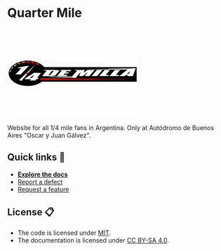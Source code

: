 # Quarter Mile

<img src="assets/logos/logo.jpg" alt="Logo" width="300" height="200">

Website for all 1/4 mile fans in Argentina. Only at Autódromo de Buenos Aires "Oscar y Juan Gálvez".  

## Quick links 🚀

- [**Explore the docs**](docs/)
- [Report a defect](https://github.com/AgusSalvidio/quarter-mile/issues/new?labels=Type%3A+Defect)
- [Request a feature](https://github.com/AgusSalvidio/quarter-mile/issues/new?labels=Type%3A+Feature)

## License 📋
- The code is licensed under [MIT](LICENSE).
- The documentation is licensed under [CC BY-SA 4.0](http://creativecommons.org/licenses/by-sa/4.0/).
